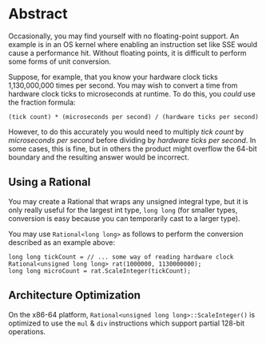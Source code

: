 # Abstract

Occasionally, you may find yourself with no floating-point support. An example is in an OS kernel where enabling an instruction set like SSE would cause a performance hit. Without floating points, it is difficult to perform some forms of unit conversion.

Suppose, for example, that you know your hardware clock ticks 1,130,000,000 times per second. You may wish to convert a time from hardware clock ticks to microseconds at runtime. To do this, you *could* use the fraction formula:

    (tick count) * (microseconds per second) / (hardware ticks per second)

However, to do this accurately you would need to multiply *tick count* by *microseconds per second* before dividing by *hardware ticks per second*. In some cases, this is fine, but in others the product might overflow the 64-bit boundary and the resulting answer would be incorrect.

## Using a Rational<T>

You may create a Rational that wraps any unsigned integral type, but it is only really useful for the largest int type, `long long` (for smaller types, conversion is easy because you can temporarily cast to a larger type).

You may use `Rational<long long>` as follows to perform the conversion described as an example above:

    long long tickCount = // ... some way of reading hardware clock
    Rational<unsigned long long> rat(1000000, 1130000000);
    long long microCount = rat.ScaleInteger(tickCount);

## Architecture Optimization

On the x86-64 platform, `Rational<unsigned long long>::ScaleInteger()` is optimized to use the `mul` & `div` instructions which support partial 128-bit operations.